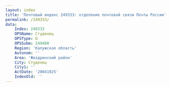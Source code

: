 ```yaml
---
layout: index
title: 'Почтовый индекс 249333: отделение почтовой связи Почты России'
permalink: /249333/
data:
    Index: 249333
    OPSName: Студенец
    OPSType: О
    OPSSubm: 249400
    Region: 'Калужская область'
    Autonom: ''
    Area: 'Жиздринский район'
    City: Студенец
    City1: ''
    ActDate: '20041025'
    IndexOld: ''
---
```


